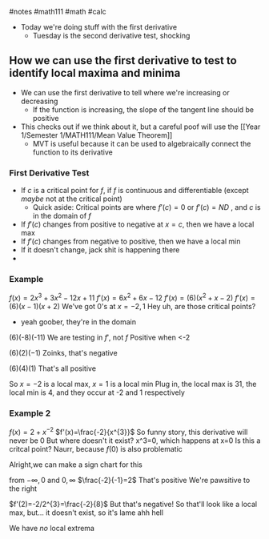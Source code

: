 #notes #math111 #math #calc

- Today we're doing stuff with the first derivative
	- Tuesday is the second derivative test, shocking
## How we can use the first derivative to test to identify local maxima and minima
- We can use the first derivative to tell where we're increasing or decreasing
	- If the function is increasing, the slope of the tangent line should be positive
- This checks out if we think about it, but a careful poof will use the [[Year 1/Semester 1/MATH111/Mean Value Theorem]] 
	- MVT is useful because it can be used to algebraically connect the function to its derivative
### First Derivative Test
- If $c$ is a critical point for $f$,  if $f$ is continuous and differentiable (except *maybe* not at the critical point)
	- Quick aside: Critical points are where $f'(c)=0$ or $f'(c)=ND$ , and $c$ is in the domain of $f$
- If $f'(c)$ changes from positive to negative at $x=c$, then we have a local max
- If $f'(c)$ changes from negative to positive, then we have a local min
- If it doesn't change, jack shit is happening there
- 
### Example
$f(x) = 2x^{3}+3x^{2}-12x+11$
$f'(x)= 6x^{2}+6x-12$
$f'(x)=(6)(x^{2}+x-2)$
$f'(x)=(6)(x-1)(x+2)$
We've got 0's at $x=-2,1$
Hey uh, are those critical points?
- yeah goober, they're in the domain

(6)(-8)(-11)
We are testing in $f',$ not $f$
Positive when <-2

$(6)(2)(-1)$
Zoinks, that's negative

(6)(4)(1)
That's all positive

So $x=-2$ is a local max, $x=1$ is a local min
Plug in, the local max is 31, the local min is 4, and they occur at -2 and 1 respectively

### Example 2
$f(x)=2+x^{-2}$
$f'(x)=\frac{-2}{x^{3}}$
So funny story, this derivative will never be 0
But where doesn't it exist? x^3=0, which happens at x=0
Is this a critcal point?
	Naurr, because $f(0)$ is also problematic

Alright,we can make a sign chart for this

from $-\infty,0$ and $0,\infty$
$\frac{-2}{-1}=2$
That's positive
We're pawsitive to the right

$f'(2)=-2/2^{3}=\frac{-2}{8}$ But that's negative!
So that'll look like a local max, but... it doesn't exist, so it's lame ahh hell

We have *no* local extrema
